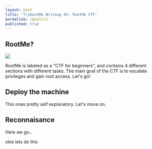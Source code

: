 ```yaml
---
layout: post
title: 'TryHackMe Writeup #1: RootMe CTF'
permalink: /posts/1
published: true
---
```

## RootMe?
![]({{site.baseurl}}/https://i.imgur.com/LNnGmAt.png)

RootMe is labeled as a "CTF for beginners", and contains 4 different sections with different tasks. The main goal of the CTF is to escalate privileges and gain root access. Let's go!

## Deploy the machine

This ones pretty self explanatory. Let's move on.

## Reconnaisance

Here we go..

okie lets do this
